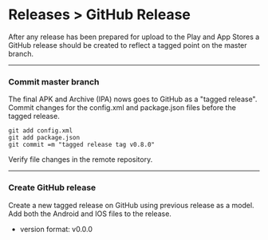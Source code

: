 <div class="page-header">
  <h1  id="page-title">Releases > GitHub Release</h1>
</div>

After any release has been prepared for upload to the Play and App Stores a GitHub release
should be created to reflect a tagged point on the master branch.

___
### Commit master branch
The final APK and Archive (IPA) nows goes to GitHub as a "tagged release".
Commit changes for the config.xml and package.json files before the tagged release.

```
git add config.xml
git add package.json
git commit =m "tagged release tag v0.8.0"
```

Verify file changes in the remote repository.


___
### Create GitHub release

Create a new tagged release on GitHub using previous release as a model. Add both the Android and IOS files to the release.

* version format:  v0.0.0
